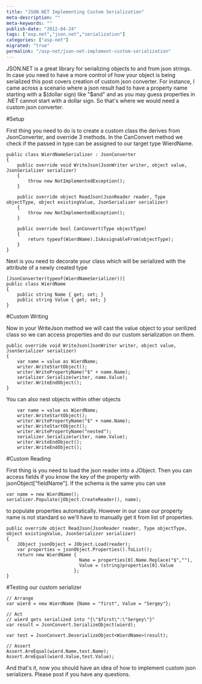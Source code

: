 ```yaml
---
title: "JSON.NET Implementing Custom Serialization"
meta-description: ""
meta-keywords: ""
publish-date: "2012-04-24"
tags: ["asp.net","json.net","serialization"]
categories: ["asp-net"]
migrated: "true"
permalink: "/asp-net/json-net-implement-custom-serialization"
---
```

JSON.NET is a great library for serializing objects to and from json strings. In case you need to have a more control of how your object is being serialized this post covers creation of custom json converter. For instance, I came across a scenario where a json result had to have a property name starting with a $(dollar sign) like "$and" and as you may guess properties in .NET cannot start with a dollar sign. So that's where we would need a custom json converter.

#Setup

First thing you need to do is to create a custom class the derives from JsonConverter, and override 3 methods. In the CanConvert method we check if the passed in type can be assigned to our target type WierdName.

    public class WierdNameSerializer : JsonConverter
    {
        public override void WriteJson(JsonWriter writer, object value, JsonSerializer serializer)
        {
            throw new NotImplementedException();
        }

        public override object ReadJson(JsonReader reader, Type objectType, object existingValue, JsonSerializer serializer)
        {
            throw new NotImplementedException();
        }

        public override bool CanConvert(Type objectType)
        {
            return typeof(WierdName).IsAssignableFrom(objectType);
        }
    }


Next is you need to decorate your class which will be serialized with the attribute of a newly created type

    [JsonConverter(typeof(WierdNameSerializer))]
    public class WierdName
    {
        public string Name { get; set; }
        public string Value { get; set; }
    }

#Custom Writing

Now in your WriteJson method we will cast the value object to your serilized class so we can access properties and do our custom serialization on them.

    public override void WriteJson(JsonWriter writer, object value, JsonSerializer serializer)
    {
        var name = value as WierdName;
        writer.WriteStartObject();
        writer.WritePropertyName("$" + name.Name);
        serializer.Serialize(writer, name.Value);
        writer.WriteEndObject();
    }

You can also nest objects within other objects

        var name = value as WierdName;
        writer.WriteStartObject();
        writer.WritePropertyName("$" + name.Name);
        writer.WriteStartObject();
        writer.WritePropertyName("nested");
        serializer.Serialize(writer, name.Value);
        writer.WriteEndObject();
        writer.WriteEndObject();

#Custom Reading

First thing is you need to load the json reader into a JObject. Then you can access fields if you know the key of the property with jsonObject["fieldName"]. If the schema is the same you can use 

    var name = new WierdName(); 
    serializer.Populate(jObject.CreateReader(), name); 

to populate properties automatically. However in our case our property name is not standard so we'll have to manually get it from list of properties. 

    public override object ReadJson(JsonReader reader, Type objectType, 
    object existingValue, JsonSerializer serializer)
    {
        JObject jsonObject = JObject.Load(reader);
        var properties = jsonObject.Properties().ToList();    
        return new WierdName { 
                               Name = properties[0].Name.Replace("$",""), 
                               Value = (string)properties[0].Value 
                             };
    }

#Testing our custom serializer

    // Arrange
    var wierd = new WierdName {Name = "first", Value = "Sergey"};

    // Act
    // wierd gets serialized into "{\"$first\":\"Sergey\"}"
    var result = JsonConvert.SerializeObject(wierd); 

    var test = JsonConvert.DeserializeObject<WierdName>(result);

    // Assert
    Assert.AreEqual(wierd.Name,test.Name);
    Assert.AreEqual(wierd.Value,test.Value);

And that's it, now you should have an idea of how to implement custom json serializers. Please post if you have any questions. 